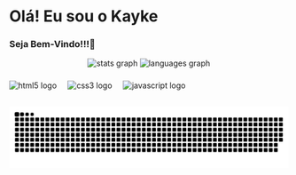 <h1 align="left">Olá! Eu sou o Kayke</h1>

<h3 align="left">Seja Bem-Vindo!!!👋</h3>

<div align="center">
<img src="https://github-readme-stats.vercel.app/api?username=KaykeCalifani&hide_title=false&hide_rank=true&show_icons=true&include_all_commits=true&count_private=true&disable_animations=false&theme=aura&locale=en&hide_border=false" height="150" alt="stats graph"/>
<img src="https://github-readme-stats.vercel.app/api/top-langs?username=KaykeCalifani&locale=en&hide_title=false&layout=compact&card_width=320&langs_count=5&theme=aura&hide_border=false" height="150" alt="languages graph"/>
</div>

###

<div align="left">
  <img src="https://cdn.jsdelivr.net/gh/devicons/devicon/icons/html5/html5-original.svg" height="50" alt="html5 logo"  />
  <img width="12" />
  <img src="https://cdn.jsdelivr.net/gh/devicons/devicon/icons/css3/css3-original.svg" height="50" alt="css3 logo"  />
  <img width="12" />
  <img src="https://cdn.jsdelivr.net/gh/devicons/devicon/icons/javascript/javascript-original.svg" height="50" alt="javascript logo"  />
</div>

##

<picture align="center">
  <source media="(prefers-color-scheme: dark)" srcset="https://raw.githubusercontent.com/KaykeCalifani/KaykeCalifani/output/github-contribution-grid-snake-dark.svg">
  <source media="(prefers-color-scheme: light)" srcset="https://raw.githubusercontent.com/KaykeCalifani/KaykeCalifani/output/github-contribution-grid-snake-dark.svg">
  <img align="center" alt="github contribution grid snake animation" src="https://raw.githubusercontent.com/KaykeCalifani/KaykeCalifani/output/github-contribution-grid-snake.svg">
</picture>

